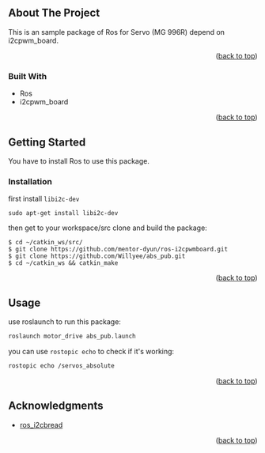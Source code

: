 
<div id="top"></div>

## About The Project

This is an sample package of Ros for Servo (MG 996R) depend on i2cpwm_board.

<p align="right">(<a href="#top">back to top</a>)</p>

### Built With

+ Ros
+ i2cpwm_board

<p align="right">(<a href="#top">back to top</a>)</p>

## Getting Started

You have to install Ros to use this package.

### Installation

first install ```libi2c-dev```

```sudo apt-get install libi2c-dev```

then get to your workspace/src clone and build the package:

```
$ cd ~/catkin_ws/src/
$ git clone https://github.com/mentor-dyun/ros-i2cpwmboard.git
$ git clone https://github.com/Willyee/abs_pub.git
$ cd ~/catkin_ws && catkin_make
```


<p align="right">(<a href="#top">back to top</a>)</p>

## Usage

use roslaunch to run this package:
```sh
roslaunch motor_drive abs_pub.launch
```

you can use `rostopic echo` to check if it's working:
```sh
rostopic echo /servos_absolute
```

<p align="right">(<a href="#top">back to top</a>)</p>

## Acknowledgments

+ [ros_i2cbread](http://bradanlane.gitlab.io/ros-i2cpwmboard/index.html)

<p align="right">(<a href="#top">back to top</a>)</p>
